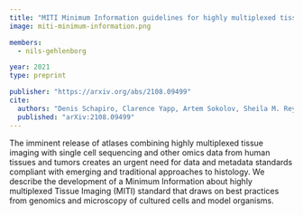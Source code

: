 ```yaml
---
title: "MITI Minimum Information guidelines for highly multiplexed tissue images"
image: miti-minimum-information.png

members:
  - nils-gehlenborg

year: 2021
type: preprint

publisher: "https://arxiv.org/abs/2108.09499"
cite:
  authors: "Denis Schapiro, Clarence Yapp, Artem Sokolov, Sheila M. Reynolds, Yu-An Chen, Damir Sudar, Yubin Xie, Jeremy Muhlich, Raquel Arias-Camison, Milen Nikolov, Madison Tyler, Jia-Ren Lin, Erik A. Burlingame, Sarah Arena, Human Tumor Atlas Network, Young H. Chang, Samouil L Farhi, Vésteinn Thorsson, Nithya Venkatamohan, Julia L. Drewes, Dana Pe'er, David A. Gutman, Markus D. Herrmann, Nils Gehlenborg, Peter Bankhead, Joseph T. Roland, John M. Herndon, Michael P. Snyder, Michael Angelo, Garry Nolan, Jason Swedlow, Nikolaus Schultz, Daniel T. Merrick, Sarah A. Mazzilli, Ethan Cerami, Scott J. Rodig, Sandro Santagata, Peter K. Sorger"
  published: "arXiv:2108.09499"
---
```

The imminent release of atlases combining highly multiplexed tissue imaging with single cell sequencing and other omics data from human tissues and tumors creates an urgent need for data and metadata standards compliant with emerging and traditional approaches to histology. We describe the development of a Minimum Information about highly multiplexed Tissue Imaging (MITI) standard that draws on best practices from genomics and microscopy of cultured cells and model organisms.
